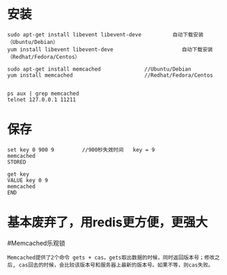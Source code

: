 

# 安装 


	sudo apt-get install libevent libevent-deve          自动下载安装（Ubuntu/Debian）
	yum install libevent libevent-deve                      自动下载安装（Redhat/Fedora/Centos）

	sudo apt-get install memcached				//Ubuntu/Debian
	yum install memcached						//Redhat/Fedora/Centos


	ps aux | grep memcached
	telnet 127.0.0.1 11211


# 保存

	set key 0 900 9 		//900秒失效时间	 key = 9
	memcached 
	STORED 

	get key 
	VALUE key 0 9
	memcached
	END 


# 基本废弃了，用redis更方便，更强大


#Memcached乐观锁

	Memcached提供了2个命令 gets + cas。gets取出数据的时候，同时返回版本号；修改之后, cas回去的时候，会比较该版本号和服务器上最新的版本号。如果不等，则cas失败。